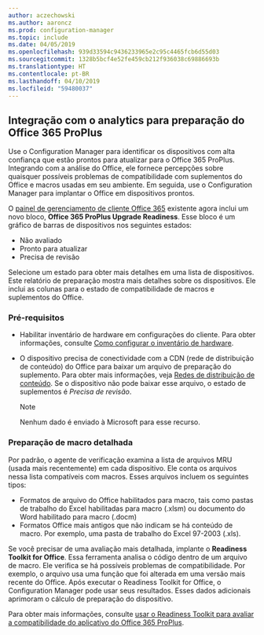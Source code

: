 ```yaml
---
author: aczechowski
ms.author: aaroncz
ms.prod: configuration-manager
ms.topic: include
ms.date: 04/05/2019
ms.openlocfilehash: 939d33594c9436233965e2c95c4465fcb6d55d03
ms.sourcegitcommit: 1328b5bcf4e52fe459cb212f936038c69886693b
ms.translationtype: HT
ms.contentlocale: pt-BR
ms.lasthandoff: 04/10/2019
ms.locfileid: "59480037"
---
```

## <a name="bkmk_o365"></a> Integração com o analytics para preparação do Office 365 ProPlus
<!--3735402-->

Use o Configuration Manager para identificar os dispositivos com alta confiança que estão prontos para atualizar para o Office 365 ProPlus. Integrando com a análise do Office, ele fornece percepções sobre quaisquer possíveis problemas de compatibilidade com suplementos do Office e macros usadas em seu ambiente. Em seguida, use o Configuration Manager para implantar o Office em dispositivos prontos. 

O [painel de gerenciamento de cliente Office 365](/sccm/sum/deploy-use/office-365-dashboard#bkmk_o365_readiness) existente agora inclui um novo bloco, **Office 365 ProPlus Upgrade Readiness**. Esse bloco é um gráfico de barras de dispositivos nos seguintes estados:
- Não avaliado
- Pronto para atualizar
- Precisa de revisão

Selecione um estado para obter mais detalhes em uma lista de dispositivos. Este relatório de preparação mostra mais detalhes sobre os dispositivos. Ele inclui as colunas para o estado de compatibilidade de macros e suplementos do Office. 


### <a name="prerequisites"></a>Pré-requisitos

- Habilitar inventário de hardware em configurações do cliente. Para obter informações, consulte [Como configurar o inventário de hardware](/sccm/core/clients/manage/inventory/configure-hardware-inventory).  

- O dispositivo precisa de conectividade com a CDN (rede de distribuição de conteúdo) do Office para baixar um arquivo de preparação do suplemento. Para obter mais informações, veja [Redes de distribuição de conteúdo](https://docs.microsoft.com/office365/enterprise/content-delivery-networks). Se o dispositivo não pode baixar esse arquivo, o estado de suplementos é *Precisa de revisão*.  

    > [!Note]  
    > Nenhum dado é enviado à Microsoft para esse recurso.  


### <a name="bkmk_ort"></a> Preparação de macro detalhada

Por padrão, o agente de verificação examina a lista de arquivos MRU (usada mais recentemente) em cada dispositivo. Ele conta os arquivos nessa lista compatíveis com macros. Esses arquivos incluem os seguintes tipos:
- Formatos de arquivo do Office habilitados para macro, tais como pastas de trabalho do Excel habilitadas para macro (.xlsm) ou documento do Word habilitado para macro (.docm)  
- Formatos Office mais antigos que não indicam se há conteúdo de macro. Por exemplo, uma pasta de trabalho do Excel 97-2003 (.xls).

Se você precisar de uma avaliação mais detalhada, implante o **Readiness Toolkit for Office**. Essa ferramenta analisa o código dentro de um arquivo de macro. Ele verifica se há possíveis problemas de compatibilidade. Por exemplo, o arquivo usa uma função que foi alterada em uma versão mais recente do Office. Após executar o Readiness Toolkit for Office, o Configuration Manager pode usar seus resultados. Esses dados adicionais aprimoram o cálculo de preparação do dispositivo.

Para obter mais informações, consulte [usar o Readiness Toolkit para avaliar a compatibilidade do aplicativo do Office 365 ProPlus](http://aka.ms/readinesstoolkit).

